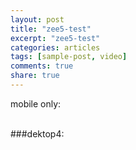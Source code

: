 ```yaml
---
layout: post
title: "zee5-test"
excerpt: "zee5-test"
categories: articles
tags: [sample-post, video]
comments: true
share: true
---
```


mobile only:

<div class="apester-strip" is-mobile-only="true" data-channel-tokens="5ec3a26a35328556a1dfafbd" item-shape="roundSquare" item-size="medium" strip-background="transparent" header-text="Trending%2520Stories" header-font-family="Noto Sans" header-provider="google" header-font-size="14" header-font-color="#ffffff" header-font-weight="600" header-ltr="true" data-fast-strip="true"></div><script async src="https://static.apester.com/js/sdk/latest/apester-sdk.js"></script>
<br>
###dektop4:
<div style="background-color: grey;">
<div class="apester-strip" is-mobile-only="false" data-channel-tokens="5ec3a26a35328556a1dfafbd" item-shape="roundSquare" item-size="large" strip-background="transparent" header-text="Trending%2520Stories" header-font-family="Noto Sans" header-provider="google" header-font-size="16" header-font-color="#ffffff" header-font-weight="600" header-ltr="true" data-fast-strip="true"></div><script async src="https://static.apester.com/js/sdk/latest/apester-sdk.js"></script>
</div>
